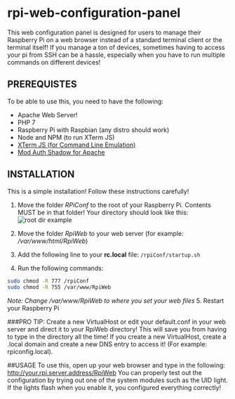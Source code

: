 # rpi-web-configuration-panel
This web configuration panel is designed for users to manage their Raspberry Pi on a web browser instead of a standard terminal client or the terminal itself! If you manage a ton of devices, sometimes having to access your pi from SSH can be a hassle, especially when you have to run multiple commands on different devices!
## PREREQUISTES
To be able to use this, you need to have the following:
- Apache Web Server!
- PHP 7
- Raspberry Pi with Raspbian (any distro should work)
- Node and NPM (to run XTerm JS)
- [XTerm JS (for Command Line Emulation)](https://xtermjs.org/)
- [Mod Auth Shadow for Apache](https://www.howtoforge.com/apache_mod_auth_shadow_debian_ubuntu)
## INSTALLATION
This is a simple installation! Follow these instructions carefully!
1. Move the folder *RPiConf* to the root of your Raspberry Pi. Contents MUST be in that folder! Your directory should look like this:
![root dir example](https://i.imgur.com/eqIbHqx.png)

2. Move the folder *RpiWeb* to your web server (for example: */var/www/html/RpiWeb*)
3. Add the following line to your **rc.local** file:
```/rpiConf/startup.sh```
4. Run the following commands:
```sh
sudo chmod -R 777 /rpiConf
sudo chmod -R 755 /var/www/RpiWeb
```
*Note: Change /var/www/RpiWeb to where you set your web files*
5. Restart your Raspberry Pi

###PRO TIP: Create a new VirtualHost or edit your default.conf in your web server and direct it to your RpiWeb directory! This will save you from having to type in the directory all the time! If you create a new VirtualHost, create a .local domain and create a new DNS entry to access it! (For example: rpiconfig.local).

##USAGE
To use this, open up your web browser and type in the following:
http://your.rpi.server.address/RpiWeb
You can properly test out the configuration by trying out one of the system modules such as the UID light. If the lights flash when you enable it, you configured everything correctly!
